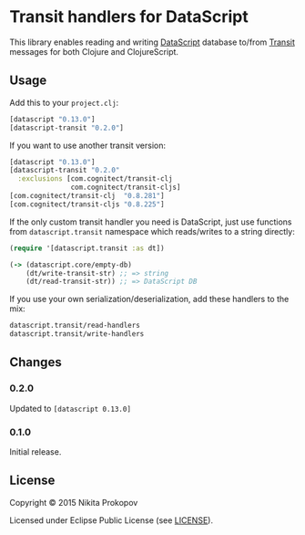 # Transit handlers for DataScript

This library enables reading and writing [DataScript](https://github.com/tonsky/datascript) database to/from [Transit](https://github.com/cognitect/transit-format) messages for both Clojure and ClojureScript.


## Usage

Add this to your `project.clj`:

```clj
[datascript "0.13.0"]
[datascript-transit "0.2.0"]
```

If you want to use another transit version:

```clj
[datascript "0.13.0"]
[datascript-transit "0.2.0"
  :exclusions [com.cognitect/transit-clj
               com.cognitect/transit-cljs]
[com.cognitect/transit-clj  "0.8.281"]
[com.cognitect/transit-cljs "0.8.225"]
```

If the only custom transit handler you need is DataScript, just use functions from `datascript.transit` namespace which reads/writes to a string directly:

```clj
(require '[datascript.transit :as dt])

(-> (datascript.core/empty-db)
    (dt/write-transit-str) ;; => string
    (dt/read-transit-str)) ;; => DataScript DB
```

If you use your own serialization/deserialization, add these handlers to the mix:

```clj
datascript.transit/read-handlers
datascript.transit/write-handlers
```


## Changes

### 0.2.0

Updated to `[datascript 0.13.0]`

### 0.1.0

Initial release.


## License

Copyright © 2015 Nikita Prokopov

Licensed under Eclipse Public License (see [LICENSE](LICENSE)).
